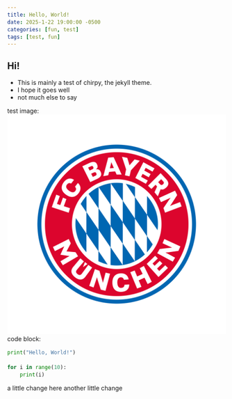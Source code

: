 ```yaml
---
title: Hello, World!
date: 2025-1-22 19:00:00 -0500
categories: [fun, test]
tags: [test, fun]
---
```


## Hi!

- This is mainly a test of chirpy, the jekyll theme. 
- I hope it goes well
- not much else to say

test image:
![Image Description](/assets/img/pimg/Pasted%20image%2020250122192016.png)
code block: 

```python
print("Hello, World!")

for i in range(10):
	print(i)
```


a little change here
another little change